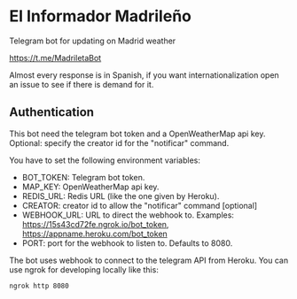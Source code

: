 # El Informador Madrileño

Telegram bot for updating on Madrid weather

<https://t.me/MadriletaBot>

Almost every response is in Spanish, if you want internationalization open an issue to see if there is demand for it.

## Authentication

This bot need the telegram bot token and a OpenWeatherMap api key.
Optional: specify the creator id for the "notificar" command.

You have to set the following environment variables:

- BOT_TOKEN: Telegram bot token.
- MAP_KEY: OpenWeatherMap api key.
- REDIS_URL: Redis URL (like the one given by Heroku).
- CREATOR: creator id to allow the "notificar" command [optional]
- WEBHOOK_URL: URL to direct the webhook to. Examples: https://15s43cd72fe.ngrok.io/bot_token, https://appname.heroku.com/bot_token
- PORT: port for the webhook to listen to. Defaults to 8080.

The bot uses webhook to connect to the telegram API from Heroku. You can use ngrok for developing locally like this:
```bash
ngrok http 8080
```
